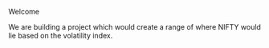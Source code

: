 Welcome


We are building a project which would create a range of where NIFTY would lie based on the volatility index.

